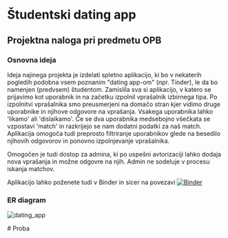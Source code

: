 # Študentski dating app 

## Projektna naloga pri predmetu OPB 

### Osnovna ideja
Ideja najinega projekta je izdelati spletno aplikacijo, ki bo v nekaterih pogledih podobna vsem poznanim "dating app-om" (npr. Tinder), le da bo namenjen (predvsem) študentom. Zamislila sva si aplikacijo, v katero se prijavimo kot uporabnik in na začetku izpolnil vprašalnik izbirnega tipa. Po izpolnitvi vprašalnika smo preusmerjeni na domačo stran kjer vidimo druge uporabnike in njihove odgovore na vprašanja. Vsakega uporabnika lahko 'likamo' ali 'dislaikamo'. Če se dva uporabnika medsebojno všečkata se vzpostavi 'match' in razkrijejo se nam dodatni podatki za naš match. Aplikacija omogoča tudi preprosto filtriranje uporabnikov glede na besedilo njihovih odgovorov in ponovno izpolnjevanje vprašalnika.

Omogočen je tudi dostop za admina, ki po uspešni avtorizaciji lahko dodaja nova vprašanja in možne odgovre na njih. Admin ne sodeluje v procesu iskanja matchov.

Aplikacijo lahko poženete tudi v Binder in sicer na povezavi
[![Binder](https://mybinder.org/badge_logo.svg)](https://mybinder.org/v2/gh/mihajan/Studentski-dating-app/main?labpath=proxy%2F8080)


### ER diagram
![dating_app](https://github.com/mihajan/Studentski-dating-app/assets/64685191/2636f0b9-68a0-4bdb-8d6e-9d8ac9ce2df9)


#   P r o b a  
 